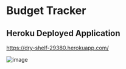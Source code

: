 # Budget Tracker 

## Heroku Deployed Application
https://dry-shelf-29380.herokuapp.com/



![image](https://user-images.githubusercontent.com/78440638/131229817-cef5d1dc-f716-4428-b25d-524ce3ad8dcf.png)
